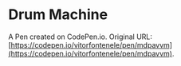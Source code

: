 # Drum Machine

A Pen created on CodePen.io. Original URL: [https://codepen.io/vitorfontenele/pen/mdpavvm](https://codepen.io/vitorfontenele/pen/mdpavvm).

